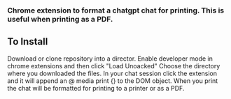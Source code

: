 ### Chrome extension to format a chatgpt chat for printing. This is useful when printing as a PDF. 

## To Install
Download or clone repository into a director. Enable developer mode in chrome extensions and then click "Load Unoacked" Choose the directory where you downloaded the files. 
In your chat session click the extension and it will append an @ media print {} to the DOM object. When you print the chat will be formatted for printing to a printer or as a PDF.
